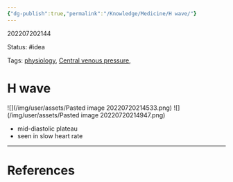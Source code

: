 ```yaml
---
{"dg-publish":true,"permalink":"/Knowledge/Medicine/H wave/"}
---
```



202207202144

Status: #idea

Tags: [physiology](physiology.md), [Central venous pressure](Central%20venous%20pressure.md), 

# H wave
![](/img/user/assets/Pasted image 20220720214533.png)
![](/img/user/assets/Pasted image 20220720214947.png)

- mid-diastolic plateau
- seen in slow heart rate







___
# References